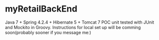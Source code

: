 # myRetailBackEnd
Java 7 + Spring 4.2.4 + Hibernate 5 + Tomcat 7 POC unit tested with JUnit and Mockito in Groovy. Instructions for local set up will be comming soon(probably sooner if you message me:)
